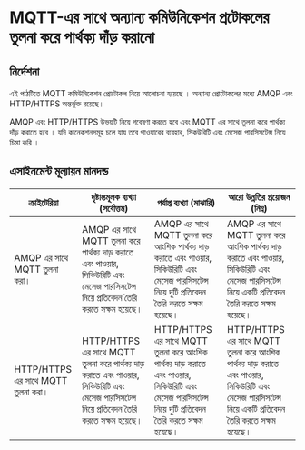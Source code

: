 # MQTT-এর সাথে অন্যান্য কমিউনিকেশন প্রটোকলের তুলনা করে পার্থক্য দাঁড় করানো

## নির্দেশনা

এই পাঠটিতে MQTT কমিউনিকেশন প্রোটোকল নিয়ে আলোচনা হয়েছে । অন্যান্য প্রোটোকলের মধ্যে AMQP এবং HTTP/HTTPS অন্তর্ভুক্ত রয়েছে।

AMQP এবং HTTP/HTTPS উভয়টি নিয়ে গবেষণা করতে হবে এবং MQTT এর সাথে তুলনা করে পার্থক্য দাঁড় করাতে হবে । যদি কানেকশনসমূহ চলে যায় তবে পাওয়ারের ব্যবহার, সিকউরিটি এবং মেসেজ পারসিসটেন্স নিয়ে চিন্তা করি ।

## এসাইনমেন্ট মূল্যায়ন মানদন্ড

| ক্রাইটেরিয়া | দৃষ্টান্তমূলক ব্যখ্যা (সর্বোত্তম) | পর্যাপ্ত ব্যখ্যা (মাঝারি) | আরো উন্নতির প্রয়োজন (নিম্ন) |
| -------- | --------- | -------- | ----------------- |
| AMQP এর সাথে MQTT তুলনা করা। | AMQP এর সাথে MQTT তুলনা করে পার্থক্য দাড় করাতে এবং পাওয়ার, সিকিউরিটি এবং মেসেজ পারসিসটেন্স নিয়ে প্রতিবেদন তৈরি করতে সক্ষম হয়েছে। | AMQP এর সাথে MQTT তুলনা করে আংশিক পার্থক্য দাড় করাতে এবং পাওয়ার, সিকিউরিটি এবং মেসেজ পারসিসটেন্স নিয়ে দুটি প্রতিবেদন তৈরি করতে সক্ষম হয়েছে। | AMQP এর সাথে MQTT তুলনা করে আংশিক পার্থক্য দাড় করাতে এবং পাওয়ার, সিকিউরিটি এবং মেসেজ পারসিসটেন্স নিয়ে একটি প্রতিবেদন তৈরি করতে সক্ষম হয়েছে। |
| HTTP/HTTPS এর সাথে MQTT তুলনা করা। | HTTP/HTTPS এর সাথে MQTT তুলনা করে পার্থক্য দাড় করাতে এবং পাওয়ার, সিকিউরিটি এবং মেসেজ পারসিসটেন্স নিয়ে প্রতিবেদন তৈরি করতে সক্ষম হয়েছে। | HTTP/HTTPS এর সাথে MQTT তুলনা করে আংশিক পার্থক্য দাড় করাতে এবং পাওয়ার, সিকিউরিটি এবং মেসেজ পারসিসটেন্স নিয়ে দুটি প্রতিবেদন তৈরি করতে সক্ষম হয়েছে। | HTTP/HTTPS এর সাথে MQTT তুলনা করে আংশিক পার্থক্য দাড় করাতে এবং পাওয়ার, সিকিউরিটি এবং মেসেজ পারসিসটেন্স নিয়ে একটি প্রতিবেদন তৈরি করতে সক্ষম হয়েছে। |
